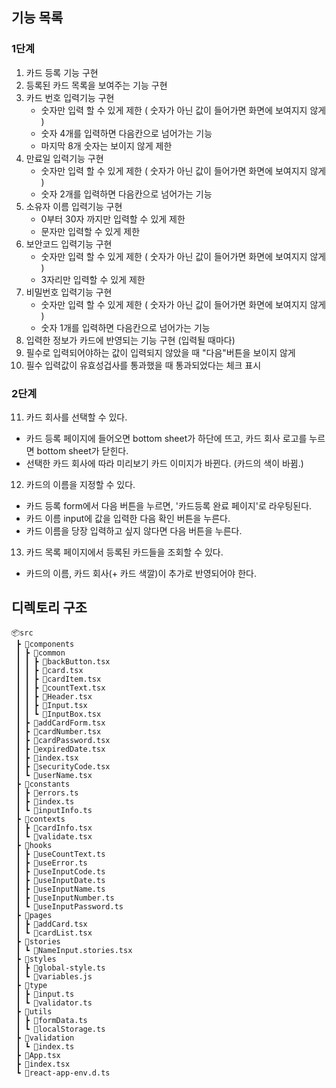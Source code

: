 ## 기능 목록

### 1단계

1. 카드 등록 기능 구현
2. 등록된 카드 목록을 보여주는 기능 구현
3. 카드 번호 입력기능 구현
   - 숫자만 입력 할 수 있게 제한 ( 숫자가 아닌 값이 들어가면 화면에 보여지지 않게 )
   - 숫자 4개를 입력하면 다음칸으로 넘어가는 기능
   - 마지막 8개 숫자는 보이지 않게 제한
4. 만료일 입력기능 구현
   - 숫자만 입력 할 수 있게 제한 ( 숫자가 아닌 값이 들어가면 화면에 보여지지 않게 )
   - 숫자 2개를 입력하면 다음칸으로 넘어가는 기능
5. 소유자 이름 입력기능 구현
   - 0부터 30자 까지만 입력할 수 있게 제한
   - 문자만 입력할 수 있게 제한
6. 보안코드 입력기능 구현
   - 숫자만 입력 할 수 있게 제한 ( 숫자가 아닌 값이 들어가면 화면에 보여지지 않게 )
   - 3자리만 입력할 수 있게 제한
7. 비밀번호 입력기능 구현
   - 숫자만 입력 할 수 있게 제한 ( 숫자가 아닌 값이 들어가면 화면에 보여지지 않게 )
   - 숫자 1개를 입력하면 다음칸으로 넘어가는 기능
8. 입력한 정보가 카드에 반영되는 기능 구현 (입력될 때마다)
9. 필수로 입력되어야하는 값이 입력되지 않았을 때 "다음"버튼을 보이지 않게
10. 필수 입력값이 유효성겁사를 통과했을 때 통과되었다는 체크 표시

### 2단계

11. 카드 회사를 선택할 수 있다.

- 카드 등록 페이지에 들어오면 bottom sheet가 하단에 뜨고, 카드 회사 로고를 누르면 bottom sheet가 닫힌다.
- 선택한 카드 회사에 따라 미리보기 카드 이미지가 바뀐다. (카드의 색이 바뀜.)

12. 카드의 이름을 지정할 수 있다.

- 카드 등록 form에서 다음 버튼을 누르면, '카드등록 완료 페이지'로 라우팅된다.
- 카드 이름 input에 값을 입력한 다음 확인 버튼을 누른다.
- 카드 이름을 당장 입력하고 싶지 않다면 다음 버튼을 누른다.

13. 카드 목록 페이지에서 등록된 카드들을 조회할 수 있다.

- 카드의 이름, 카드 회사(+ 카드 색깔)이 추가로 반영되어야 한다.

## 디렉토리 구조

```
📦src
 ┣ 📂components
 ┃ ┣ 📂common
 ┃ ┃ ┣ 📜backButton.tsx
 ┃ ┃ ┣ 📜card.tsx
 ┃ ┃ ┣ 📜cardItem.tsx
 ┃ ┃ ┣ 📜countText.tsx
 ┃ ┃ ┣ 📜Header.tsx
 ┃ ┃ ┣ 📜Input.tsx
 ┃ ┃ ┗ 📜InputBox.tsx
 ┃ ┣ 📜addCardForm.tsx
 ┃ ┣ 📜cardNumber.tsx
 ┃ ┣ 📜cardPassword.tsx
 ┃ ┣ 📜expiredDate.tsx
 ┃ ┣ 📜index.tsx
 ┃ ┣ 📜securityCode.tsx
 ┃ ┗ 📜userName.tsx
 ┣ 📂constants
 ┃ ┣ 📜errors.ts
 ┃ ┣ 📜index.ts
 ┃ ┗ 📜inputInfo.ts
 ┣ 📂contexts
 ┃ ┣ 📜cardInfo.tsx
 ┃ ┗ 📜validate.tsx
 ┣ 📂hooks
 ┃ ┣ 📜useCountText.ts
 ┃ ┣ 📜useError.ts
 ┃ ┣ 📜useInputCode.ts
 ┃ ┣ 📜useInputDate.ts
 ┃ ┣ 📜useInputName.ts
 ┃ ┣ 📜useInputNumber.ts
 ┃ ┗ 📜useInputPassword.ts
 ┣ 📂pages
 ┃ ┣ 📜addCard.tsx
 ┃ ┗ 📜cardList.tsx
 ┣ 📂stories
 ┃ ┗ 📜NameInput.stories.tsx
 ┣ 📂styles
 ┃ ┣ 📜global-style.ts
 ┃ ┗ 📜variables.js
 ┣ 📂type
 ┃ ┣ 📜input.ts
 ┃ ┗ 📜validator.ts
 ┣ 📂utils
 ┃ ┣ 📜formData.ts
 ┃ ┗ 📜localStorage.ts
 ┣ 📂validation
 ┃ ┗ 📜index.ts
 ┣ 📜App.tsx
 ┣ 📜index.tsx
 ┗ 📜react-app-env.d.ts
```
